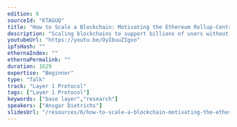 ```yaml
---
edition: 6
sourceId: "KTAGUQ"
title: "How to Scale a Blockchain: Motivating the Ethereum Rollup-Centric Roadmap"
description: "Scaling blockchains to support billions of users without compromising decentralization is one of the biggest remaining challenges in the crypto space. This talk will showcase why there is a fundamental scalability-dencentralization tradeoff for any monolithic chain, and how scalable rollups on top of decentralized settlement chains can overcome this tradeoff. What implications does this have for the future of Ethereum? Beginner friendly, with pictures!"
youtubeUrl: "https://youtu.be/OyIbuuZIgxo"
ipfsHash: ""
ethernaIndex: ""
ethernaPermalink: ""
duration: 1629
expertise: "Beginner"
type: "Talk"
track: "Layer 1 Protocol"
tags: ["Layer 1 Protocol"]
keywords: ["base layer","research"]
speakers: ["Ansgar Dietrichs"]
slidesUrl: "/resources/6/how-to-scale-a-blockchain-motivating-the-ethereum-rollup-centric-roadmap.pdf"
---
```

